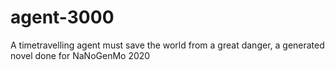 # agent-3000
A timetravelling agent must save the world from a great danger, a generated novel done for NaNoGenMo 2020
